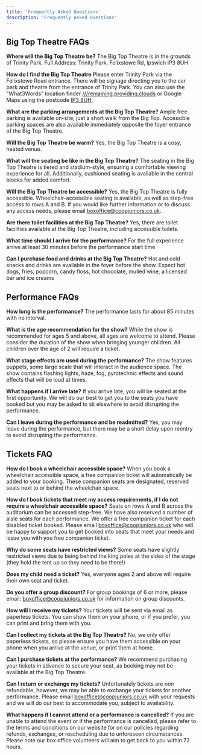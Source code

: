 ```yaml
---
title: 'Frequently Asked Questions'
description: 'Frequently Asked Questions'
---
```


## Big Top Theatre FAQs 

**Where will the Big Top Theatre be?**
The Big Top Theatre is in the grounds of Trinity Park. Full Address: Trinity Park, Felixstowe Rd, Ipswich IP3 8UH

**How do I find the Big Top Theatre**
Please enter Trinity Park via the Felixstowe Road entrance. There will be signage directing you to the car park and theatre from the entrance of Trinity Park. You can also use the "What3Words" location finder [///remaining.providing.clouds](https://what3words.com/remaining.providing.clouds) or Google Maps using the postcode [IP3 8UH](https://www.google.com/maps/place/Ipswich+IP3+8UH/).

**What are the parking arrangements at the Big Top Theatre?**
Ample free parking is available on-site, just a short walk from the Big Top. Accessible parking spaces are also available immediately opposite the foyer entrance of the Big Top Theatre. 

**Will the Big Top Theatre be warm?**
Yes, the Big Top Theatre is a cosy, heated venue. 

**What will the seating be like in the Big Top Theatre?**
The seating in the Big Top Theatre is tiered and stadium-style, ensuring a comfortable viewing experience for all. Additionally, cushioned seating is available in the central blocks for added comfort.

**Will the Big Top Theatre be accessible?**
Yes, the Big Top Theatre is fully accessible. Wheelchair-accessible seating is available, as well as step-free access to rows A and B. If you would like further information or to discuss any access needs, please email [boxoffice@coopjuniors.co.uk](mailto:boxoffice@coopjuniors.co.uk). 

**Are there toilet facilities at the Big Top Theatre?**
Yes, there are toilet facilities available at the Big Top Theatre, including accessible toilets.

**What time should I arrive for the performance?**
For the full experience arrive at least 30 minutes before the performance start time

**Can I purchase food and drinks at the Big Top Theatre?**
Hot and cold snacks and drinks are available in the foyer before the show. Expect hot dogs, fries, popcorn, candy floss, hot chocolate, mulled wine, a licensed bar and ice creams

## Performance FAQs

**How long is the performance?**
The performance lasts for about 85 minutes with no interval.

**What is the age recommendation for the show?**
While the show is recommended for ages 5 and above, all ages are welcome to attend. Please consider the duration of the show when bringing younger children. All children over the age of 2 will require a ticket. 

**What stage effects are used during the performance?**
The show features puppets, some large scale that will interact in the audience space. The show contains flashing lights, haze, fog, pyrotechnic effects and sound effects that will be loud at times.

**What happens if I arrive late?**
If you arrive late, you will be seated at the first opportunity. We will do our best to get you to the seats you have booked but you may be asked to sit elsewhere to avoid disrupting the performance.

**Can I leave during the performance and be readmitted?**
Yes, you may leave during the performance, but there may be a short delay upon reentry to avoid disrupting the performance. 

## Tickets FAQ

**How do I book a wheelchair accessible space?**
When you book a wheelchair accessible space, a free companion ticket will automatically be added to your booking. These companion seats are designated, reserved seats next to or behind the wheelchair space.

**How do I book tickets that meet my access requirements, if I do not require a wheelchair accessible space?**
Seats on rows A and B across the auditorium can be accessed step-free. We have also reserved a number of aisle seats for each performance. We offer a free companion ticket for each disabled ticket booked. Please email [boxoffice@coopjuniors.co.uk](mailto:boxoffice@coopjuniors.co.uk) who will be happy to support you to get booked into seats that meet your needs and issue you with you free companion ticket.

**Why do some seats have restricted views?**
Some seats have slightly restricted views due to being behind the king poles at the sides of the stage (they hold the tent up so they need to be there!)

**Does my child need a ticket?**
Yes, everyone ages 2 and above will require their own seat and ticket.

**Do you offer a group discount?**
For group bookings of 6 or more, please email: [boxoffice@coopjuniors.co.uk](mailto:boxoffice@coopjuniors.co.uk)  for information on group discounts.

**How will I receive my tickets?**
Your tickets will be sent via email as paperless tickets. You can show them on your phone, or if you prefer, you can print and bring them with you.

**Can I collect my tickets at the Big Top Theatre?**
No, we only offer paperless tickets, so please ensure you have them accessible on your phone when you arrive at the venue, or print them at home. 

**Can I purchase tickets at the performance?**
We recommend purchasing your tickets in advance to secure your seat, as booking may not be available at the Big Top Theatre. 

**Can I return or exchange my tickets?**
Unfortunately tickets are non refundable, however, we may be able to exchange your tickets for another performance. Please email [boxoffice@coopjuniors.co.uk](mailto:boxoffice@coopjuniors.co.uk) with your requests and we will do our best to accommodate you, subject to availability.

**What happens if I cannot attend or a performance is cancelled?**
If you are unable to attend the event or if the performance is cancelled, please refer to the terms and conditions on our website for on our policies regarding refunds, exchanges, or rescheduling due to unforeseen circumstances. Please note our box office volunteers will aim to get back to you within 72 hours.